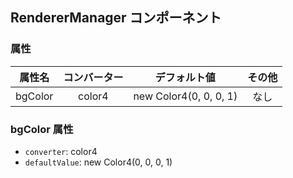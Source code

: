 ## RendererManager コンポーネント
<!-- EDIT HERE(@Component)-->











<!-- /EDIT HERE-->
### 属性
<!-- DO NOT EDIT -->
<!-- ATTRS -->
| 属性名 | コンバーター | デフォルト値 | その他 |
|:------:|:------:|:------:|:------:|
| bgColor | color4 | new Color4(0, 0, 0, 1) | なし |

<!-- /ATTRS -->
<!-- /DO NOT EDIT -->
### bgColor 属性

 * `converter`: color4
 * `defaultValue`: new Color4(0, 0, 0, 1)

<!-- EDIT HERE(bgColor)-->
<!-- /EDIT HERE-->
